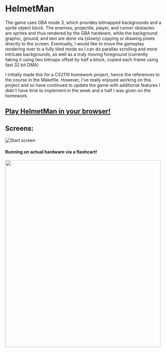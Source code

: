 # HelmetMan
The game uses GBA mode 3, which provides bitmapped backgrounds and a sprite object block. The enemies, projectile, player, and runner obstacles are sprites and thus rendered by the GBA hardware, while the background graphic, ground, and text are done via (slowly) copying or drawing pixels directly to the screen. Eventually, I would like to move the gameplay rendering over to a fully tiled mode so I can do parallax scrolling and more intricate backgrounds, as well as a truly moving foreground (currently faking it using two bitmaps offset by half a block, copied each frame using fast 32 bit DMA)

I initially made this for a CS2110 homework project, hence the references to the course in the Makefile. However, I've really enjoyed working on this project and so have continued to update the game with additional features I didn't have time to implement in the week and a half I was given on the homework.

## [Play HelmetMan in your browser!](http://ahirs.ch/projects/helmet_man_gba/)

## Screens:

![Start screen](http://i.imgur.com/BAm4onC.png)

#### Running on actual hardware via a flashcart!
<img src="https://lh3.googleusercontent.com/e5oYCnQQTedsPBRn8zoXwi13GjDWHWlRfwzxkCCWbPSMvuaRGA9r59CLtqfESWmhO53x97ig22BomBM9ThHwRaWFE4J7Fy5_yVI0cGDbSGuYfnhymsfDBcosjQokm8a39E-nOvitx79jwcMhlxg1OcgDy1-htRPj4TXmxgfHG9i8On-E5C_-b-xiGE63oGHoBMuJTz1tO5PuidI9le2Mi3vT2Guij9l6eSynkisbsWWtyImC2s3YXEXFsMeG0SIccVHblusTjuLudqFMJf2uyPu2byJaMV_-8iAyuzr20n1Zks2kkoRwqgmn9V1bBdI_9nm4Sy_urlbvnRemKmhFKv-jZp_H7Wr6PkWoE3fojlhBr6LQW23zySX2-vlUsAV-bRAi8uYZnC4aYVRKITtiG62Oc0PrHU7oU_TZhB-DWH3R79op2pb9WArvBAGHoL4tXRDR_xHOcXUreCmPOrSwQnKmmRE3fe1MdeU9zr44rEHY1JOETCsj1kKHzrxOmZk2uhc_5k593ppTRD1UVrOpv3JGknK3Lz0UjLxxGwpe6euAvl3FR5Qc6z1XCz7toapqs46npnmgL1hG-M5bxYOvXiEVHuDNxOAMmhPBfA_RzTV0NMr13w=w687-h915-no" width=500 height=600>
